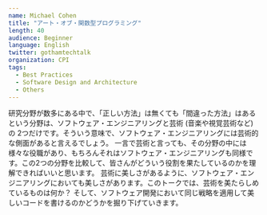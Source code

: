 ```yaml
---
name: Michael Cohen
title: "アート・オブ・関数型プログラミング"
length: 40
audience: Beginner
language: English
twitter: gothamtechtalk
organization: CPI
tags:
  - Best Practices
  - Software Design and Architecture
  - Others
---
```

研究分野が数多にある中で、「正しい方法」は無くても「間違った方法」はあるという分野は、ソフトウェア・エンジニアリングと芸術 (音楽や視覚芸術など) の 2つだけです。そういう意味で、ソフトウェア・エンジニアリングには芸術的な側面があると言えるでしょう。
一言で芸術と言っても、その分野の中には様々な役職があり、もちろんそれはソフトウェア・エンジニアリングも同様です。この2つの分野を比較して、皆さんがどういう役割を果たしているのかを理解できればいいと思います。
芸術に美しさがあるように、ソフトウェア・エンジニアリングにおいても美しさがあります。このトークでは、芸術を美たらしめているものは何か？ そして、ソフトウェア開発において同じ戦略を適用して美しいコードを書けるのかどうかを掘り下げていきます。
